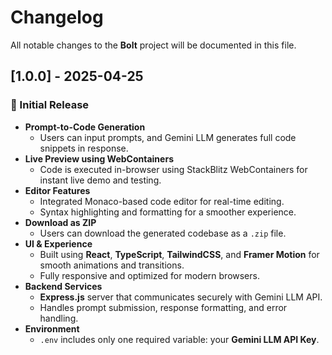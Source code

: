 # Changelog

All notable changes to the **Bolt** project will be documented in this file.

## [1.0.0] - 2025-04-25

### 🎉 Initial Release

- **Prompt-to-Code Generation**
    - Users can input prompts, and Gemini LLM generates full code snippets in response.
- **Live Preview using WebContainers**
    - Code is executed in-browser using StackBlitz WebContainers for instant live demo and testing.
- **Editor Features**
    - Integrated Monaco-based code editor for real-time editing.
    - Syntax highlighting and formatting for a smoother experience.
- **Download as ZIP**
    - Users can download the generated codebase as a `.zip` file.
- **UI & Experience**
    - Built using **React**, **TypeScript**, **TailwindCSS**, and **Framer Motion** for smooth animations and transitions.
    - Fully responsive and optimized for modern browsers.
- **Backend Services**
    - **Express.js** server that communicates securely with Gemini LLM API.
    - Handles prompt submission, response formatting, and error handling.
- **Environment**
    - `.env` includes only one required variable: your **Gemini LLM API Key**.
